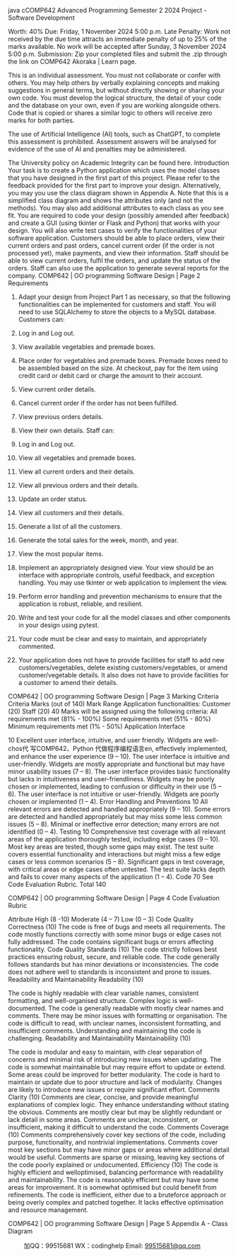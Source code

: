 java cCOMP642 Advanced Programming 
Semester 2 2024 
Project - Software Development 
 
Worth: 40% 
Due: Friday, 1 November 2024 5:00 p.m. 
Late Penalty: Work not received by the due time attracts an immediate penalty of up 
to 25% of the marks available. No work will be accepted after Sunday, 
3 November 2024 5:00 p.m. 
Submission: Zip your completed files and submit the .zip through the link on 
COMP642 Akoraka | Learn page. 
 
This is an individual assessment. You must not collaborate or confer with others. You 
may help others by verbally explaining concepts and making suggestions in general 
terms, but without directly showing or sharing your own code. You must develop the 
logical structure, the detail of your code and the database on your own, even if you are 
working alongside others. Code that is copied or shares a similar logic to others will 
receive zero marks for both parties. 
 
The use of Artificial Intelligence (AI) tools, such as ChatGPT, to complete this assessment 
is prohibited. Assessment answers will be analysed for evidence of the use of AI and 
penalties may be administered. 
 
The University policy on Academic Integrity can be found here. 
Introduction 
Your task is to create a Python application which uses the model classes that you have 
designed in the first part of this project. Please refer to the feedback provided for the first 
part to improve your design. Alternatively, you may you use the class diagram shown in 
Appendix A. Note that this is a simplified class diagram and shows the attributes only (and 
not the methods). You may also add additional attributes to each class as you see fit. 
You are required to code your design (possibly amended after feedback) and create a GUI 
(using tkinter or Flask and Python) that works with your design. You will also write test cases 
to verify the functionalities of your software application. 
Customers should be able to place orders, view their current orders and past orders, cancel 
current order (if the order is not processed yet), make payments, and view their information. 
Staff should be able to view current orders, fulfil the orders, and update the status of the 
orders. Staff can also use the application to generate several reports for the company. COMP642 | OO programming Software Design | Page 2 
Requirements 
1. Adapt your design from Project Part 1 as necessary, so that the following 
functionalities can be implemented for customers and staff. You will need to use 
SQLAlchemy to store the objects to a MySQL database. 
Customers can: 
1. Log in and Log out. 
2. View available vegetables and premade boxes. 
3. Place order for vegetables and premade boxes. Premade boxes need to be 
assembled based on the size. At checkout, pay for the item using credit card or 
debit card or charge the amount to their account. 
4. View current order details. 
5. Cancel current order if the order has not been fulfilled. 
6. View previous orders details. 
7. View their own details. 
Staff can: 
1. Log in and Log out. 
2. View all vegetables and premade boxes. 
3. View all current orders and their details. 
4. View all previous orders and their details. 
5. Update an order status. 
6. View all customers and their details. 
7. Generate a list of all the customers. 
8. Generate the total sales for the week, month, and year. 
9. View the most popular items. 
 
2. Implement an appropriately designed view. Your view should be an interface with 
appropriate controls, useful feedback, and exception handling. You may use tkinter 
or web application to implement the view. 
3. Perform error handling and prevention mechanisms to ensure that the application is 
robust, reliable, and resilient. 
4. Write and test your code for all the model classes and other components in your 
design using pytest. 
5. Your code must be clear and easy to maintain, and appropriately commented. 
6. Your application does not have to provide facilities for staff to add new 
customers/vegetables, delete existing customers/vegetables, or amend 
customer/vegetable details. It also does not have to provide facilities for a customer 
to amend their details. 
 
 
 
 
 COMP642 | OO programming Software Design | Page 3 
Marking Criteria 
Criteria Marks 
(out of 140) 
Mark Range 
Application functionalities: 
Customer (20) 
Staff (20) 
40 Marks will be assigned using the following criteria: 
All requirements met (81% - 100%) 
Some requirements met (51% - 80%) 
Minimum requirements met (1% - 50%) 
Application Interface 
 
 
10 Excellent user interface, intuitive, and user friendly. 
Widgets are well-chos代 写COMP642、Python
代做程序编程语言en, effectively implemented, 
and enhance the user experience (9 – 10). 
The user interface is intuitive and user-friendly. 
Widgets are mostly appropriate and functional but 
may have minor usability issues (7 – 8). 
The user interface provides basic functionality but 
lacks in intuitiveness and user-friendliness. Widgets 
may be poorly chosen or implemented, leading to 
confusion or difficulty in their use (5 – 6). 
The user interface is not intuitive or user-friendly. 
Widgets are poorly chosen or implemented (1 – 4). 
Error Handling and Preventions 10 All relevant errors are detected and handled 
appropriately (9 – 10). 
Some errors are detected and handled 
appropriately but may miss some less common 
issues (5 – 8). 
Minimal or ineffective error detection; many errors 
are not identified (0 – 4). 
Testing 10 Comprehensive test coverage with all relevant 
areas of the application thoroughly tested, 
including edge cases (9 – 10). 
Most key areas are tested, though some gaps may 
exist. The test suite covers essential functionality 
and interactions but might miss a few edge cases 
or less common scenarios (5 – 8). 
Significant gaps in test coverage, with critical areas 
or edge cases often untested. The test suite lacks 
depth and fails to cover many aspects of the 
application (1 – 4). 
Code 70 See Code Evaluation Rubric. 
Total 140 
 
 
 
 
 COMP642 | OO programming Software Design | Page 4 
Code Evaluation Rubric 
 
Attribute High (8 -10) Moderate (4 – 7) Low (0 – 3) 
Code Quality 
Correctness (10) 
The code is free of bugs 
and meets all 
requirements. 
The code mostly 
functions correctly with 
some minor bugs or 
edge cases not fully 
addressed. 
The code contains 
significant bugs or errors 
affecting functionality. 
Code Quality 
Standards (10) 
The code strictly follows 
best practices ensuring 
robust, secure, and 
reliable code. 
The code generally 
follows standards but 
has minor deviations or 
inconsistencies. 
The code does not 
adhere well to standards 
is inconsistent and 
prone to issues. 
Readability and 
Maintainability 
Readability (10) 
 
The code is highly 
readable with clear 
variable names, 
consistent formatting, 
and well-organised 
structure. Complex logic 
is well-documented. 
 The code is generally 
readable with mostly 
clear names and 
comments. There may 
be minor issues with 
formatting or 
organisation. 
The code is difficult to 
read, with unclear 
names, inconsistent 
formatting, and 
insufficient comments. 
Understanding and 
maintaining the code is 
challenging. 
Readability and 
Maintainability 
Maintainability (10) 
 
The code is modular and 
easy to maintain, with 
clear separation of 
concerns and minimal 
risk of introducing new 
issues when updating. 
 The code is somewhat 
maintainable but may 
require effort to update 
or extend. Some areas 
could be improved for 
better modularity. 
The code is hard to 
maintain or update due 
to poor structure and 
lack of modularity. 
Changes are likely to 
introduce new issues or 
require significant effort. 
Comments 
Clarity (10) 
Comments are clear, 
concise, and provide 
meaningful explanations 
of complex logic. They 
enhance understanding 
without stating the 
obvious. 
Comments are mostly 
clear but may be slightly 
redundant or lack detail 
in some areas. 
Comments are unclear, 
inconsistent, or 
insufficient, making it 
difficult to understand 
the code. 
Comments 
Coverage (10) 
Comments 
comprehensively cover 
key sections of the code, 
including purpose, 
functionality, and nontrivial
implementations. 
Comments cover most 
key sections but may 
have minor gaps or areas 
where additional detail 
would be useful. 
Comments are sparse or 
missing, leaving key 
sections of the code 
poorly explained or 
undocumented. 
Efficiency (10) The code is highly 
efficient and welloptimised,
 balancing 
performance with 
readability and 
maintainability. 
The code is reasonably 
efficient but may have 
some areas for 
improvement. It is 
somewhat optimised but 
could benefit from 
refinements. 
The code is inefficient, 
either due to a bruteforce
approach or being 
overly complex and 
patched together. It 
lacks effective 
optimisation and 
resource management. 
 
 
 COMP642 | OO programming Software Design | Page 5 
Appendix A - Class Diagram 
 
         
加QQ：99515681  WX：codinghelp  Email: 99515681@qq.com

